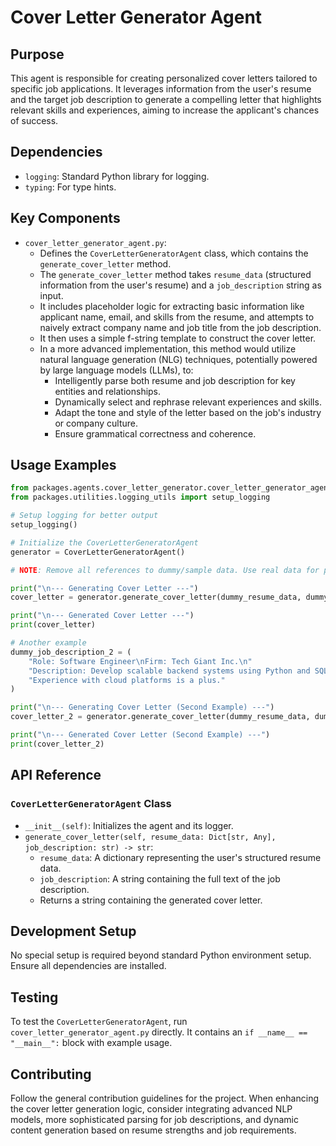 # Cover Letter Generator Agent

## Purpose
This agent is responsible for creating personalized cover letters tailored to specific job applications. It leverages information from the user's resume and the target job description to generate a compelling letter that highlights relevant skills and experiences, aiming to increase the applicant's chances of success.

## Dependencies
- `logging`: Standard Python library for logging.
- `typing`: For type hints.

## Key Components
- `cover_letter_generator_agent.py`:
  - Defines the `CoverLetterGeneratorAgent` class, which contains the `generate_cover_letter` method.
  - The `generate_cover_letter` method takes `resume_data` (structured information from the user's resume) and a `job_description` string as input.
  - It includes placeholder logic for extracting basic information like applicant name, email, and skills from the resume, and attempts to naively extract company name and job title from the job description.
  - It then uses a simple f-string template to construct the cover letter.
  - In a more advanced implementation, this method would utilize natural language generation (NLG) techniques, potentially powered by large language models (LLMs), to:
    - Intelligently parse both resume and job description for key entities and relationships.
    - Dynamically select and rephrase relevant experiences and skills.
    - Adapt the tone and style of the letter based on the job's industry or company culture.
    - Ensure grammatical correctness and coherence.

## Usage Examples
```python
from packages.agents.cover_letter_generator.cover_letter_generator_agent import CoverLetterGeneratorAgent
from packages.utilities.logging_utils import setup_logging

# Setup logging for better output
setup_logging()

# Initialize the CoverLetterGeneratorAgent
generator = CoverLetterGeneratorAgent()

# NOTE: Remove all references to dummy/sample data. Use real data for production.

print("\n--- Generating Cover Letter ---")
cover_letter = generator.generate_cover_letter(dummy_resume_data, dummy_job_description)

print("\n--- Generated Cover Letter ---")
print(cover_letter)

# Another example
dummy_job_description_2 = (
    "Role: Software Engineer\nFirm: Tech Giant Inc.\n"
    "Description: Develop scalable backend systems using Python and SQL. "
    "Experience with cloud platforms is a plus."
)

print("\n--- Generating Cover Letter (Second Example) ---")
cover_letter_2 = generator.generate_cover_letter(dummy_resume_data, dummy_job_description_2)

print("\n--- Generated Cover Letter (Second Example) ---")
print(cover_letter_2)
```

## API Reference

### `CoverLetterGeneratorAgent` Class
- `__init__(self)`: Initializes the agent and its logger.
- `generate_cover_letter(self, resume_data: Dict[str, Any], job_description: str) -> str`:
  - `resume_data`: A dictionary representing the user's structured resume data.
  - `job_description`: A string containing the full text of the job description.
  - Returns a string containing the generated cover letter.

## Development Setup
No special setup is required beyond standard Python environment setup. Ensure all dependencies are installed.

## Testing
To test the `CoverLetterGeneratorAgent`, run `cover_letter_generator_agent.py` directly. It contains an `if __name__ == "__main__":` block with example usage.

## Contributing
Follow the general contribution guidelines for the project. When enhancing the cover letter generation logic, consider integrating advanced NLP models, more sophisticated parsing for job descriptions, and dynamic content generation based on resume strengths and job requirements.
